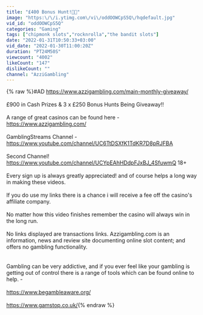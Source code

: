 ```yaml
---
title: "£400 Bonus Hunt!🙌💵"
image: "https:\/\/i.ytimg.com\/vi\/oddOOWCpS5Q\/hqdefault.jpg"
vid_id: "oddOOWCpS5Q"
categories: "Gaming"
tags: ["chipmonk slots","rocknrolla","the bandit slots"]
date: "2022-01-31T10:50:33+03:00"
vid_date: "2022-01-30T11:00:20Z"
duration: "PT24M50S"
viewcount: "4002"
likeCount: "147"
dislikeCount: ""
channel: "AzziGambling"
---
```

{% raw %}#AD <a rel="nofollow" target="blank" href="https://www.azzigambling.com/main-monthly-giveaway/">https://www.azzigambling.com/main-monthly-giveaway/</a><br /><br />£900 in Cash Prizes &amp; 3 x  £250 Bonus Hunts Being Giveaway!! <br /><br />A range of great casinos can be found here - <a rel="nofollow" target="blank" href="https://www.azzigambling.com/">https://www.azzigambling.com/</a><br /><br />GamblingStreams Channel - <a rel="nofollow" target="blank" href="https://www.youtube.com/channel/UC6TtDSXfK1TdKR7D8pRJFBA">https://www.youtube.com/channel/UC6TtDSXfK1TdKR7D8pRJFBA</a><br /><br />Second Channel!<br /><a rel="nofollow" target="blank" href="https://www.youtube.com/channel/UCYpEAhHDdpFJxBJ_4SfuwmQ">https://www.youtube.com/channel/UCYpEAhHDdpFJxBJ_4SfuwmQ</a>  18+<br /><br />Every sign up is always greatly appreciated! and of course helps a long way in making these videos.<br /><br />If you do use my links there is a chance i will receive a fee off the casino's affiliate company.<br /><br />No matter how this video finishes remember the casino will always win in the long run.<br /><br />No links displayed are transactions links. Azzigambling.com is an information, news and review site documenting online slot content; and offers no gambling functionality.<br /><br /><br />Gambling can be very addictive, and if you ever feel like your gambling is getting out of control there is a range of tools which can be found online to help. - <br /><br /><a rel="nofollow" target="blank" href="https://www.begambleaware.org/">https://www.begambleaware.org/</a><br /><br /><a rel="nofollow" target="blank" href="https://www.gamstop.co.uk/">https://www.gamstop.co.uk/</a>{% endraw %}
